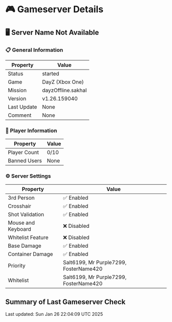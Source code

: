# 🎮 Gameserver Details

## 🖥️ Server Name Not Available

### 📋 General Information

| **Property**        | **Value**                  |
|---------------------|----------------------------|
| Status | started |
| Game | DayZ (Xbox One) |
| Mission | dayzOffline.sakhal |
| Version | v1.26.159040 |
| Last Update | None |
| Comment | None |

### 👥 Player Information

| **Property**        | **Value**                  |
|---------------------|----------------------------|
| Player Count | 0/10 |
| Banned Users | None |

### ⚙️ Server Settings

| **Property**        | **Value**                  |
|---------------------|----------------------------|
| 3rd Person | ✅ Enabled |
| Crosshair | ✅ Enabled |
| Shot Validation | ✅ Enabled |
| Mouse and Keyboard | ❌ Disabled |
| Whitelist Feature | ❌ Disabled |
| Base Damage | ✅ Enabled |
| Container Damage | ✅ Enabled |
| Priority | Salt6199, Mr Purple7299, FosterName420 |
| Whitelist | Salt6199, Mr Purple7299, FosterName420 |

## Summary of Last Gameserver Check


Last updated: Sun Jan 26 22:04:09 UTC 2025
